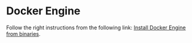 # Docker Engine

Follow the right instructions from the following link:
[Install Docker Engine from binaries](https://docs.docker.com/engine/install/binaries/).
